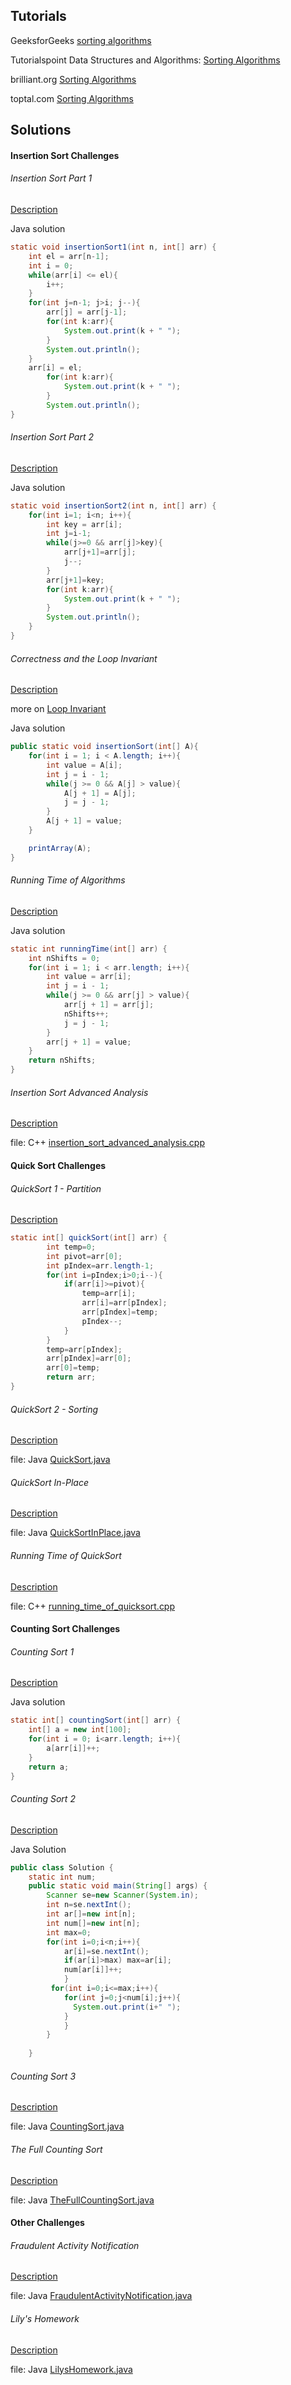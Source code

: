 ## Tutorials

GeeksforGeeks [sorting algorithms](https://www.geeksforgeeks.org/sorting-algorithms/)

Tutorialspoint Data Structures and Algorithms: [Sorting Algorithms](https://www.tutorialspoint.com/data_structures_algorithms/sorting_algorithms.htm)

brilliant.org [Sorting Algorithms](https://brilliant.org/wiki/sorting-algorithms/)

toptal.com [Sorting Algorithms](https://www.toptal.com/developers/sorting-algorithms)

## Solutions

#### Insertion Sort Challenges
###### Insertion Sort Part 1
[Description](https://www.hackerrank.com/challenges/insertionsort1/problem)

Java solution
```java
static void insertionSort1(int n, int[] arr) {
    int el = arr[n-1];
    int i = 0;
    while(arr[i] <= el){
        i++;
    }
    for(int j=n-1; j>i; j--){
        arr[j] = arr[j-1];
        for(int k:arr){
            System.out.print(k + " ");
        }
        System.out.println();
    }
    arr[i] = el;
        for(int k:arr){
            System.out.print(k + " ");
        }
        System.out.println();
}
```

###### Insertion Sort Part 2
[Description](https://www.hackerrank.com/challenges/insertionsort2/problem)

Java solution
```java
static void insertionSort2(int n, int[] arr) {
    for(int i=1; i<n; i++){
        int key = arr[i];
        int j=i-1;
        while(j>=0 && arr[j]>key){
            arr[j+1]=arr[j];
            j--;
        }
        arr[j+1]=key;
        for(int k:arr){
            System.out.print(k + " ");
        }
        System.out.println();
    }
}
```

###### Correctness and the Loop Invariant
[Description](https://www.hackerrank.com/challenges/correctness-invariant/problem)

more on [Loop Invariant](https://www.cs.scranton.edu/~mccloske/courses/cmps144/invariants_lec.html)

Java solution
```java
public static void insertionSort(int[] A){
    for(int i = 1; i < A.length; i++){
        int value = A[i];
        int j = i - 1;
        while(j >= 0 && A[j] > value){
            A[j + 1] = A[j];
            j = j - 1;
        }
        A[j + 1] = value;
    }

    printArray(A);
}
```

###### Running Time of Algorithms
[Description](https://www.hackerrank.com/challenges/runningtime/problem)

Java solution
```java
static int runningTime(int[] arr) {
    int nShifts = 0;
    for(int i = 1; i < arr.length; i++){
        int value = arr[i];
        int j = i - 1;
        while(j >= 0 && arr[j] > value){
            arr[j + 1] = arr[j];
            nShifts++;
            j = j - 1;
        }
        arr[j + 1] = value;
    }
    return nShifts;
}
```

###### Insertion Sort Advanced Analysis
[Description](https://www.hackerrank.com/challenges/insertion-sort/problem)

file: C++ [insertion_sort_advanced_analysis.cpp](insertion_sort_advanced_analysis.cpp)

#### Quick Sort Challenges
###### QuickSort 1 - Partition
[Description](https://www.hackerrank.com/challenges/quicksort1/problem)

```java
static int[] quickSort(int[] arr) {
        int temp=0;
        int pivot=arr[0];
        int pIndex=arr.length-1;
        for(int i=pIndex;i>0;i--){
            if(arr[i]>=pivot){
                temp=arr[i];
                arr[i]=arr[pIndex];
                arr[pIndex]=temp;
                pIndex--;
            }
        }
        temp=arr[pIndex];
        arr[pIndex]=arr[0];
        arr[0]=temp;
        return arr;
}
```

###### QuickSort 2 - Sorting
[Description](https://www.hackerrank.com/challenges/quicksort2/problem)

file: Java [QuickSort.java](QuickSort.java)

###### QuickSort In-Place
[Description](https://www.hackerrank.com/challenges/quicksort3/problem)

file: Java [QuickSortInPlace.java](QuickSortInPlace.java)

###### Running Time of QuickSort
[Description](https://www.hackerrank.com/challenges/quicksort4/problem)

file: C++ [running_time_of_quicksort.cpp](running_time_of_quicksort.cpp)

#### Counting Sort Challenges
###### Counting Sort 1
[Description](https://www.hackerrank.com/challenges/countingsort1/problem)

Java solution
```java
static int[] countingSort(int[] arr) {
    int[] a = new int[100];
    for(int i = 0; i<arr.length; i++){
        a[arr[i]]++;
    }
    return a;
}
```

###### Counting Sort 2
[Description](https://www.hackerrank.com/challenges/countingsort2/problem)

Java Solution
```java
public class Solution {
    static int num;
    public static void main(String[] args) {
        Scanner se=new Scanner(System.in);
        int n=se.nextInt();
        int ar[]=new int[n];
        int num[]=new int[n];
        int max=0;
        for(int i=0;i<n;i++){
            ar[i]=se.nextInt();
            if(ar[i]>max) max=ar[i];
            num[ar[i]]++;   
            }
         for(int i=0;i<=max;i++){
            for(int j=0;j<num[i];j++){
              System.out.print(i+" ");  
            }        
            }
        }
        
    }
```

###### Counting Sort 3
[Description](https://www.hackerrank.com/challenges/countingsort3/problem)

file: Java [CountingSort.java](CountingSort.java)

###### The Full Counting Sort
[Description](https://www.hackerrank.com/challenges/countingsort4/problem)

file: Java [TheFullCountingSort.java](TheFullCountingSort.java)

#### Other Challenges
###### Fraudulent Activity Notification
[Description](https://www.hackerrank.com/challenges/fraudulent-activity-notifications/problem)

file: Java [FraudulentActivityNotification.java](FraudulentActivityNotification.java)

###### Lily's Homework
[Description](https://www.hackerrank.com/challenges/lilys-homework/problem)

file: Java [LilysHomework.java](LilysHomework.java)